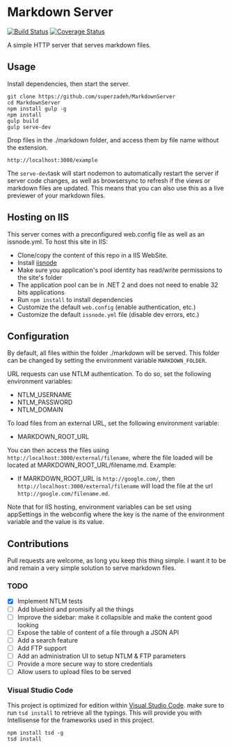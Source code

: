 # Markdown Server
[![Build Status](https://travis-ci.org/superzadeh/MarkdownServer.svg?branch=master)](https://travis-ci.org/superzadeh/MarkdownServer)
[![Coverage Status](https://coveralls.io/repos/github/superzadeh/MarkdownServer/badge.svg?branch=master)](https://coveralls.io/github/superzadeh/MarkdownServer?branch=master)

A simple HTTP server that serves markdown files.

## Usage
Install dependencies, then start the server.
```
git clone https://github.com/superzadeh/MarkdownServer 
cd MarkdownServer
npm install gulp -g
npm install
gulp build
gulp serve-dev
```
Drop files in the ./markdown folder, and access them by file name without the extension. 
```
http://localhost:3000/example
```

The `serve-dev`task will start nodemon to automatically restart the server if server code changes, as well as browsersync to refresh if the views or markdown files are updated.
This means that you can also use this as a live previewer of your markdown files.

## Hosting on IIS
 
This server comes with a preconfigured web.config file as well as an issnode.yml. 
To host this site in IIS:
 * Clone/copy the content of this repo in a IIS WebSite.
 * Install [iisnode](https://github.com/tjanczuk/iisnode)
 * Make sure you application's pool identity has read/write permissions to the site's folder
 * The application pool can be in .NET 2 and does not need to enable 32 bits applications
 * Run `npm install` to install dependencies
 * Customize the default `web.config` (enable authentication, etc.)
 * Customize the default `issnode.yml` file (disable dev errors, etc.)

## Configuration

By default, all files within the folder ./markdown will be served. This folder can be changed by 
setting the environment variable `MARKDOWN_FOLDER`.

URL requests can use NTLM authentication. To do so, set the following environment variables:
  - NTLM_USERNAME
  - NTLM_PASSWORD
  - NTLM_DOMAIN
  
To load files from an external URL, set the following environment variable:
  - MARKDOWN_ROOT_URL

You can then access the files using `http://localhost:3000/external/filename`, where the file loaded
will be located at MARKDOWN_ROOT_URL/filename.md. Example:
  - If MARKDOWN_ROOT_URL is `http://google.com/`, then `http://localhost:3000/external/filename` will load the 
  file at the url `http://google.com/filename.md`.
  
Note that for IIS hosting, environment variables can be set using appSettings in the webconfig where the key is
the name of the environment variable and the value is its value.

## Contributions
Pull requests are welcome, as long you keep this thing simple. I want it to be and remain a very 
simple solution to serve markdown files.

### TODO
- [X] Implement NTLM tests
- [ ] Add bluebird and promisify all the things
- [ ] Improve the sidebar: make it collapsible and make the content good looking
- [ ] Expose the table of content of a file through a JSON API
- [ ] Add a search feature
- [ ] Add FTP support
- [ ] Add an administration UI to setup NTLM & FTP parameters
- [ ] Provide a more secure way to store credentials
- [ ] Allow users to upload files to be served

### Visual Studio Code
This project is optimized for edition within [Visual Studio Code](https://code.visualstudio.com/).
make sure to run `tsd install` to retrieve all the typings. This will provide you with
Intellisense for the frameworks used in this project.

```
npm install tsd -g
tsd install
```

